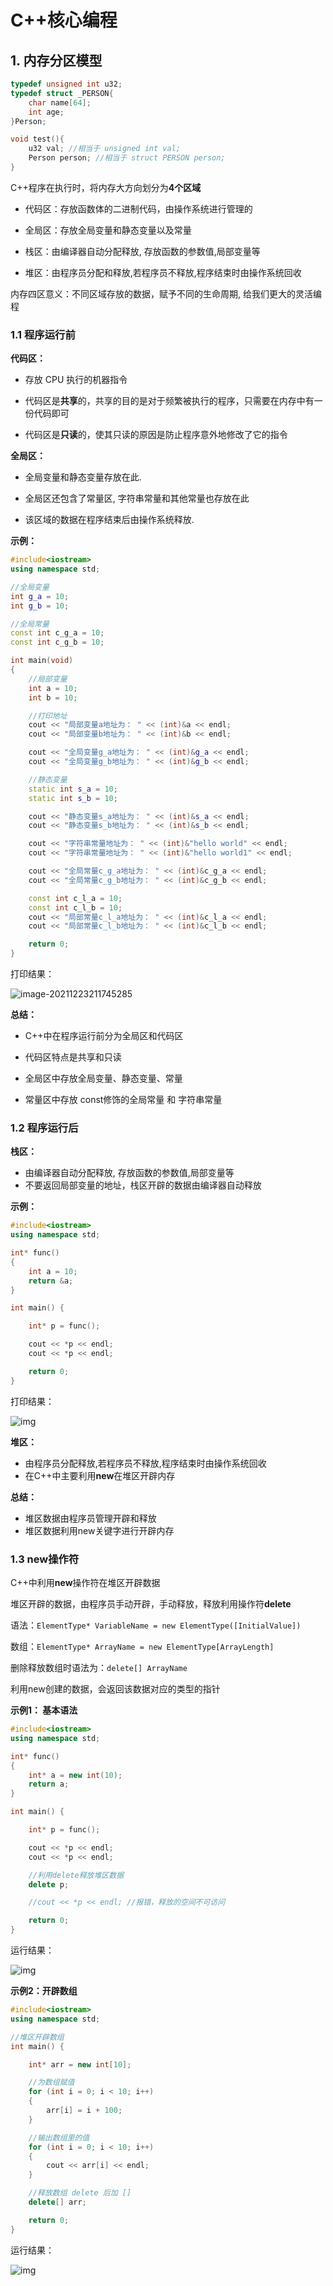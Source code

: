 # C++核心编程

## 1. 内存分区模型
```cpp
typedef unsigned int u32;
typedef struct _PERSON{
	char name[64];
	int age;
}Person;

void test(){
	u32 val; //相当于 unsigned int val;
	Person person; //相当于 struct PERSON person;
}
```




C++程序在执行时，将内存大方向划分为**4个区域**

-   代码区：存放函数体的二进制代码，由操作系统进行管理的
-   全局区：存放全局变量和静态变量以及常量

-   栈区：由编译器自动分配释放, 存放函数的参数值,局部变量等
-   堆区：由程序员分配和释放,若程序员不释放,程序结束时由操作系统回收



内存四区意义：不同区域存放的数据，赋予不同的生命周期, 给我们更大的灵活编程



### 1.1 程序运行前

**代码区：**

-   存放 CPU 执行的机器指令
-   代码区是**共享**的，共享的目的是对于频繁被执行的程序，只需要在内存中有一份代码即可

-   代码区是**只读**的，使其只读的原因是防止程序意外地修改了它的指令



**全局区：**

-   全局变量和静态变量存放在此.
-   全局区还包含了常量区, 字符串常量和其他常量也存放在此

-   该区域的数据在程序结束后由操作系统释放.



**示例：**

```cpp
#include<iostream>
using namespace std;

//全局变量
int g_a = 10;
int g_b = 10;

//全局常量
const int c_g_a = 10;
const int c_g_b = 10;

int main(void)
{
	//局部变量
	int a = 10;
	int b = 10;

	//打印地址
	cout << "局部变量a地址为： " << (int)&a << endl;
	cout << "局部变量b地址为： " << (int)&b << endl;

	cout << "全局变量g_a地址为： " << (int)&g_a << endl;
	cout << "全局变量g_b地址为： " << (int)&g_b << endl;

	//静态变量
	static int s_a = 10;
	static int s_b = 10;

	cout << "静态变量s_a地址为： " << (int)&s_a << endl;
	cout << "静态变量s_b地址为： " << (int)&s_b << endl;

	cout << "字符串常量地址为： " << (int)&"hello world" << endl;
	cout << "字符串常量地址为： " << (int)&"hello world1" << endl;

	cout << "全局常量c_g_a地址为： " << (int)&c_g_a << endl;
	cout << "全局常量c_g_b地址为： " << (int)&c_g_b << endl;

	const int c_l_a = 10;
	const int c_l_b = 10;
	cout << "局部常量c_l_a地址为： " << (int)&c_l_a << endl;
	cout << "局部常量c_l_b地址为： " << (int)&c_l_b << endl;

	return 0;
}
```

打印结果：

![image-20211223211745285](https://raw.githubusercontent.com/Liuyuuu/tuchuang/master/image-20211223211745285.png)



**总结：**

-   C++中在程序运行前分为全局区和代码区
-   代码区特点是共享和只读

-   全局区中存放全局变量、静态变量、常量
-   常量区中存放 const修饰的全局常量 和 字符串常量



### 1.2 程序运行后

**栈区：**

-   由编译器自动分配释放, 存放函数的参数值,局部变量等
-   不要返回局部变量的地址，栈区开辟的数据由编译器自动释放



**示例：**

```cpp
#include<iostream>
using namespace std;

int* func()
{
	int a = 10;
	return &a;
}

int main() {

	int* p = func();

	cout << *p << endl;
	cout << *p << endl;

	return 0;
}
```

打印结果：

![img](https://raw.githubusercontent.com/Liuyuuu/tuchuang/master/1634179674221-1fd4be2d-2253-43c0-aba9-b283daf22fa7.png?token=AMBYD6GNHX5NQQ4N4E3RETDBXXJXW)

**堆区：**

-   由程序员分配释放,若程序员不释放,程序结束时由操作系统回收
-    在C++中主要利用**new**在堆区开辟内存



**总结：**

-   堆区数据由程序员管理开辟和释放
-   堆区数据利用new关键字进行开辟内存



### 1.3 new操作符

C++中利用**new**操作符在堆区开辟数据

堆区开辟的数据，由程序员手动开辟，手动释放，释放利用操作符**delete**



语法：`ElementType* VariableName = new ElementType([InitialValue])`

数组：`ElementType* ArrayName = new ElementType[ArrayLength]`



删除释放数组时语法为：`delete[] ArrayName`

利用new创建的数据，会返回该数据对应的类型的指针



**示例1： 基本语法**

```cpp
#include<iostream>
using namespace std;

int* func()
{
	int* a = new int(10);
	return a;
}

int main() {

	int* p = func();

	cout << *p << endl;
	cout << *p << endl;

	//利用delete释放堆区数据
	delete p;

	//cout << *p << endl; //报错，释放的空间不可访问

	return 0;
}
```

运行结果：

![img](https://cdn.nlark.com/yuque/0/2021/png/22788275/1634181886232-bb7aff8d-c241-4ce7-805f-f3e6aa04c2bc.png)



**示例2：开辟数组**

```cpp
#include<iostream>
using namespace std;

//堆区开辟数组
int main() {

	int* arr = new int[10];

	//为数组赋值
	for (int i = 0; i < 10; i++)
	{
		arr[i] = i + 100;
	}

	//输出数组里的值
	for (int i = 0; i < 10; i++)
	{
		cout << arr[i] << endl;
	}

	//释放数组 delete 后加 []
	delete[] arr;

	return 0;
}
```



运行结果：

![img](https://raw.githubusercontent.com/Liuyuuu/tuchuang/master/1634186506447-1daa6ea7-cc61-4410-9759-b771fe8b7e5d.png?token=AMBYD6GMC367PNQM3IQFDMTBXXJXW)



## 